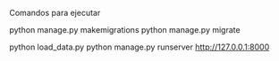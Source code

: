 Comandos para ejecutar

python manage.py makemigrations
python manage.py migrate

python load_data.py
python manage.py runserver
http://127.0.0.1:8000
